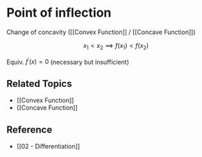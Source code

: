 # Point of inflection

Change of concavity ([[Convex Function]] / [[Concave Function]])

$$
x_{1}<x_{2}\implies f(x_{1}) < f(x_{2})
$$

Equiv. $f^{\prime}\left(x\right)=0$ (necessary but insufficient)

## Related Topics

- [[Convex Function]]
- [[Concave Function]]

## Reference

- [[02 - Differentiation]]
